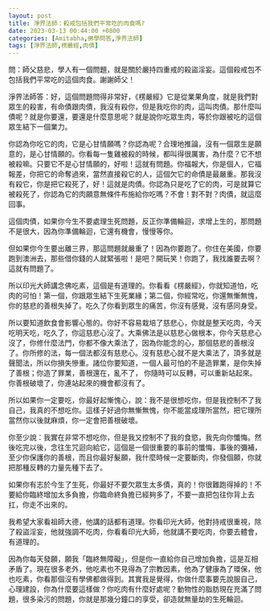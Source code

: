 ```yaml
---
layout: post
title: 淨界法師：殺戒包括我們平常吃的肉食嗎?
date: 2023-03-13 00:44:00 +0800
categories: [Amitabha,佛學問答,淨界法師]
tags: [淨界法師,楞嚴經,肉債]
---
```

問：師父慈悲，學人有一個問題，就是關於嚴持四重戒的殺盜淫妄。這個殺戒包不包括我們平常吃的這個肉食。謝謝師父！

淨界法師答：好，這個問題問得非常好，《楞嚴經》它是從業果角度，就是我們對眾生的殺害，有命債跟肉債，我沒有殺你，但是我吃你的肉，這叫肉債。那什麼叫債呢？就是你要還，要還是什麼意思呢？就是說你吃眾生肉，等於你跟被吃的這個眾生結下一個業力。

你認為你吃它的肉，它是心甘情願嗎？你認為呢？合理地推論，沒有一個眾生是願意的，是心甘情願的。你看每一隻雞被殺的時候，都叫得很厲害，為什麼？它不想被殺嘛。只要它不是心甘情願的，好啦！這就有問題。你福報大，你是個人，它福報差，你把它的命奪過來，當然直接殺它的人，這個欠它的命債是最嚴重。那我沒有殺它，你是把它殺死了，好！這就是肉債。你認為只是吃了它的肉，可是就算它被殺死了，你認為它的肉願意無條件布施給你吃嗎？不會！對不對？肉債，就這麼回事。

這個肉債，如果你今生不要處理生死問題，反正你準備輪迴，求增上生的，那問題不是很大，因為你準備輪迴，它還有機會，慢慢等你。

但如果你今生要出離三界，那這問題就嚴重了！因為你要跑了。你住在美國，你要跑到澳洲去，那些借你錢的人就緊張啦！是吧？開玩笑！你跑了，我找誰要去啊？這就有問題了。

所以印光大師講念佛吃素，這個是有道理的。你看看《楞嚴經》，你就知道怕，吃肉的可怕！第一個，你跟眾生結下生死業緣；第二個，你經常吃，你還無慚無愧，你的慈悲的善根失掉了。吃久了你看到眾生的痛苦，你沒有感覺，沒有感同身受。

所以要知道飲食會影響心態的。你好不容易栽培了慈悲心，你就是整天吃肉，今天吃明天吃，吃久了，你這慈悲心沒了。大乘佛法是以慈悲心做根本，你今天慈悲心沒了，你修什麼法門，你都不像大乘法了，因為你能念的心，那個慈悲的善根沒了。你所修的法，每一個法都沒有慈悲心。沒有慈悲心就不是大乘法了，頂多就是聲聞法，所以你損失慘重。諸位你要知道，一個人最可怕的不是造罪業，是你失掉了善根；你造了罪業，善根還在，亂不了， 你隨時可以反轉，可以重新站起來。你善根破壞了，你連站起來的機會都沒有了。

所以如果你一定要吃，你最好起慚愧心，說：我不是很想吃你，但是我控制不了我自己，我真的不想吃你。這樣子好過你無慚無愧，你不能當成理所當然，把它理所當然你以後就麻煩，你一定會把善根破壞。

你至少說：我實在非常不想吃你，但是我又控制不了我的食慾，我先向你懺悔。然後吃完以後，念往生咒迴向給它，這個是一個很重要的事前的懺悔，事後的彌補，至少你保護你的善根，而且你最好髮願，我什麼時候一定要斷肉，你發個願，你就把那種反轉的力量先種下去了。

如果你有志於今生了生死，你最好不要欠眾生太多債，真的！你很難跑得掉的！不要給你臨終增加太多負擔，你臨命終負擔已經夠多了，不要一直把包往你背上去扛，你走不出來的。

我希望大家看祖師大德，他講的話都有道理。你看印光大師，他對持戒很重視，除了殺盜淫妄，他就強調不吃肉，你看看印光大師，他就講不要吃肉，你要去體會，有道理的。

因為你每天發願，願我「臨終無障礙」，但是你一直給你自己增加負擔，這是互相矛盾了。現在很多老外，他吃素也不見得為了宗教因素，他為了健康為了環保，他也吃素，你看那個沒有學佛都做得到。其實我是覺得，你做什麼事要先說服自己，心理建設，你為什麼要這樣做？你吃肉有什麼好處呢？動物性的脂肪現在充滿了問題，很多染污的問題，你就是那幾分鐘口的享受，卻造就無量劫的生死輪迴。